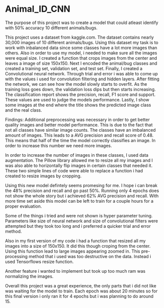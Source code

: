 # Animal_ID_CNN
The purpose of this project was to create a model that could atleast identify with 50% accuracy 10 different animals/bugs.

This project uses a dataset from kaggle.com. The dataset contains nearly 30,000 images of 10 different animals/bugs. Using this dataset my task is to work with inbalanced data since some classes have a lot more images than others. Also in order to use my model, i needed to make sure all the images were equal size. I created a function that crops images from the center and leaves a image of size 150x150. 
Next I encoded the animal/bug classes and created a training set, validation set, and test set.
Finally, I created a Convolutional neural network. Through trial and error i was able to come up with the values i used for convolution filtering and hidden layers.
After fitting the network, we can see how the model slowly starts to overfit. As the training loss goes down, the validation loss dips but then starts increasing. The classification report shows the precision, recall, F1 score and support. These values are used to judge the models performance. Lastly, I show some images at the end where the title shows the predicted image class and the real class.

Findings:
Additional preprocessing was necessary in order to get better quality images and better model performance. This is due to the fact that not all classes have similar image counts. The classes have an imbalanced amount of images. This leads to a AVG precision and recall score of 0.48. This means that half of the time the model correctly classifies an image. In order to increase this number we need more images. 

In order to increase the number of images in these classes, I used data augmentation. The Pillow library allowed me to resize all my images and I was also able to horizontally flip images in certain classes that needed it. These two simple lines of code were able to replace a function i had created to resize images by cropping. 

Using this new model defintely seems promesing for me. I hope i can break the 48% precision and recall and go past 50%. Running only 4 epochs does not show the whole story but i achieved 62% AVG precision and recall. With more time set aside this model can be left to train for a couple hours for a proper evaluation.

Some of the things i tried and were not shown is hyper parameter tuning. Parameters like size of neural network and size of convolutional filters were attempted but they took too long and i preferred a quicker trial and error method. 

Also in my first version of my code i had a function that resized all my images into a size of 150x150. It did this though croping from the center. Using this function lead to large images appearing zoomed in. This pre-processing method that i used was too destructive on the data. Instead i used Tensorflows resize function.

Another feature i wanted to implement but took up too much ram was normalizing the images.

Overall this project was a great experience, the only parts that i did not like was waiting for the model to train. Each epoch was about 20 minutes so for this final version i only ran it for 4 epochs but i was planning to do around 15.
